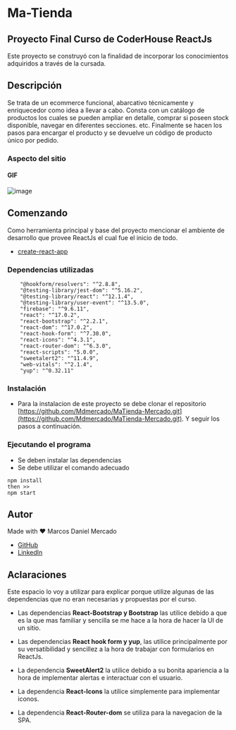 # Ma-Tienda

## Proyecto Final Curso de CoderHouse ReactJs

Este proyecto se construyó con la finalidad de incorporar los conocimientos adquiridos a través de la cursada.

## Descripción

Se trata de un ecommerce funcional, abarcativo técnicamente y enriquecedor como idea a llevar a cabo. Consta con un catálogo de productos los cuales se pueden ampliar en detalle, comprar si poseen stock disponible, navegar en diferentes secciones. etc. Finalmente se hacen los pasos para encargar el producto y se devuelve un código de producto único por pedido.

### Aspecto del sitio

#### GIF

![image](src/Img/matiendaCompra-gif.gif)

## Comenzando

Como herramienta principal y base del proyecto mencionar el ambiente de desarrollo que provee ReactJs el cual fue el inicio de todo.

- [create-react-app](https://create-react-app.dev/docs/getting-started)

### Dependencias utilizadas

        "@hookform/resolvers": "^2.8.8",
    	"@testing-library/jest-dom": "^5.16.2",
    	"@testing-library/react": "^12.1.4",
    	"@testing-library/user-event": "^13.5.0",
    	"firebase": "^9.6.11",
    	"react": "^17.0.2",
    	"react-bootstrap": "^2.2.1",
    	"react-dom": "^17.0.2",
    	"react-hook-form": "^7.30.0",
    	"react-icons": "^4.3.1",
    	"react-router-dom": "^6.3.0",
    	"react-scripts": "5.0.0",
    	"sweetalert2": "^11.4.9",
    	"web-vitals": "^2.1.4",
    	"yup": "^0.32.11"

### Instalación

- Para la instalacion de este proyecto se debe clonar el repositorio [https://github.com/Mdmercado/MaTienda-Mercado.git](https://github.com/Mdmercado/MaTienda-Mercado.git). Y seguir los pasos a continuación.

### Ejecutando el programa

- Se deben instalar las dependencias
- Se debe utilizar el comando adecuado

```
npm install
then >>
npm start
```

## Autor

Made with ❤️ Marcos Daniel Mercado

- [GitHub](https://github.com/Mdmercado)
- [LinkedIn](https://www.linkedin.com/in/marcos-mercado-/)

## Aclaraciones

Este espacio lo voy a utilizar para explicar porque utilize algunas de las dependencias que no eran necesarias y propuestas por el curso.

- Las dependencias **React-Bootstrap y Bootstrap** las utilice debido a que es la que mas familiar y sencilla se me hace a la hora de hacer la UI de un sitio.

- Las dependencias **React hook form y yup**, las utilice principalmente por su versatibilidad y sencillez a la hora de trabajar con formularios en ReactJs.

- La dependencia **SweetAlert2** la utilice debido a su bonita apariencia a la hora de implementar alertas e interactuar con el usuario.

- La dependencia **React-Icons** la utilice simplemente para implementar iconos.

- La dependencia **React-Router-dom** se utiliza para la navegacion de la SPA.
